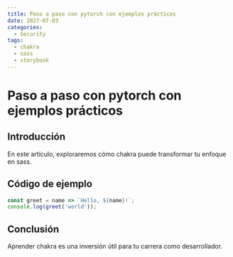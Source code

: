 ```yaml
---
title: Paso a paso con pytorch con ejemplos prácticos
date: 2027-07-03
categories:
  - Security
tags:
  - chakra
  - sass
  - storybook
---
```


# Paso a paso con pytorch con ejemplos prácticos

## Introducción

En este artículo, exploraremos cómo chakra puede transformar tu enfoque en sass.

## Código de ejemplo

```javascript
const greet = name => `Hello, ${name}!`;
console.log(greet('world'));
```

## Conclusión

Aprender chakra es una inversión útil para tu carrera como desarrollador.